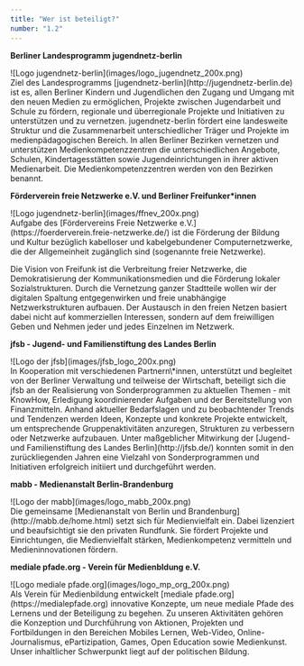 ```yaml
---
title: "Wer ist beteiligt?"
number: "1.2"
---
```

**Berliner Landesprogramm jugendnetz-berlin**

<div class ="float-left" markdown ="1">
![Logo jugendnetz-berlin](images/logo_jugendnetz_200x.png)
</div>
Ziel des Landesprogramms [jugendnetz-berlin](http://jugendnetz-berlin.de) ist es, allen Berliner Kindern und Jugendlichen den Zugang und Umgang mit den neuen Medien zu ermöglichen, Projekte zwischen Jugendarbeit und Schule zu fördern, regionale und überregionale Projekte und Initiativen zu unterstützen und zu vernetzen.
jugendnetz-berlin fördert eine landesweite Struktur und die Zusammenarbeit unterschiedlicher Träger und Projekte im medienpädagogischen Bereich. In allen Berliner Bezirken vernetzen und unterstützen Medienkompetenzzentren die unterschiedlichen Angebote, Schulen, Kindertagesstätten sowie Jugendeinrichtungen in ihrer aktiven Medienarbeit. Die Medienkompetenzzentren werden von den Bezirken benannt.

**Förderverein freie Netzwerke e.V. und Berliner Freifunker\*innen**

<div class ="float-left" markdown ="1">
![Logo jugendnetz-berlin](images/ffnev_200x.png)
</div>
Aufgabe des [Fördervereins Freie Netzwerke e.V.](https://foerderverein.freie-netzwerke.de/) ist die Förderung der Bildung und Kultur bezüglich kabelloser und kabelgebundener Computernetzwerke, die der Allgemeinheit zugänglich sind (sogenannte freie Netzwerke). 

Die Vision von Freifunk ist die Verbreitung freier Netzwerke, die Demokratisierung der Kommunikationsmedien und die Förderung lokaler Sozialstrukturen. Durch die Vernetzung ganzer Stadtteile wollen wir der digitalen Spaltung entgegenwirken und freie unabhängige Netzwerkstrukturen aufbauen. Der Austausch in den freien Netzen basiert dabei nicht auf kommerziellen Interessen, sondern auf dem freiwilligen Geben und Nehmen jeder und jedes Einzelnen im Netzwerk.

**jfsb - Jugend- und Familienstiftung des Landes Berlin**

<div class ="float-left" markdown ="1">
![Logo der jfsb](images/jfsb_logo_200x.png)
</div>
In Kooperation mit verschiedenen Partnern\*innen, unterstützt und begleitet von der Berliner Verwaltung und teilweise der Wirtschaft, beteiligt sich die jfsb an der Realisierung von Sonderprogrammen zu aktuellen Themen - mit KnowHow, Erledigung koordinierender Aufgaben und der Bereitstellung von Finanzmitteln. Anhand aktueller Bedarfslagen und zu beobachtender Trends und Tendenzen werden Ideen, Konzepte und konkrete Projekte entwickelt, um entsprechende Gruppenaktivitäten anzuregen, Strukturen zu verbessern oder Netzwerke aufzubauen.
Unter maßgeblicher Mitwirkung der [Jugend- und Familienstiftung des Landes Berlin](http://jfsb.de/) konnten somit in den zurückliegenden Jahren eine Vielzahl von Sonderprogrammen und Initiativen erfolgreich initiiert und durchgeführt werden.

**mabb - Medienanstalt Berlin-Brandenburg**

<div class ="float-left" markdown ="1">
![Logo der mabb](images/logo_mabb_200x.png)
</div>
Die gemeinsame [Medienanstalt von Berlin und Brandenburg](http://mabb.de/home.html) setzt sich für Medienvielfalt ein. Dabei lizenziert und beaufsichtigt sie den privaten Rundfunk. Sie fördert Projekte und Einrichtungen, die Medienvielfalt stärken, Medienkompetenz vermitteln und Medieninnovationen fördern.

**mediale pfade.org - Verein für Medienbldung e.V.**

<div class ="float-left" markdown ="1">
![Logo mediale pfade.org](images/logo_mp_org_200x.png)
</div>
Als Verein für Medienbildung entwickelt [mediale pfade.org](https://medialepfade.org) innovative Konzepte, um neue mediale Pfade des Lernens und der Beteiligung zu begehen. Zu unseren Aktivitäten gehören die Konzeption und Durchführung von Aktionen, Projekten und Fortbildungen in den Bereichen Mobiles Lernen, Web-Video, Online-Journalismus, ePartizipation, Games, Open Education sowie Medienkunst. Unser inhaltlicher Schwerpunkt liegt auf der politischen Bildung.
